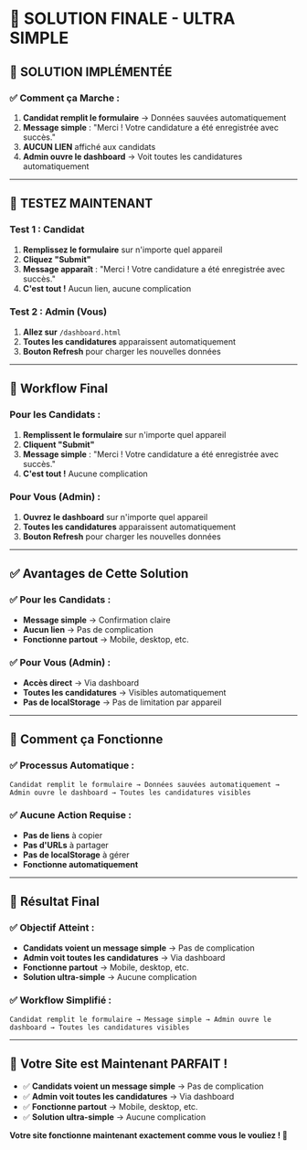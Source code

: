 # 🎯 SOLUTION FINALE - ULTRA SIMPLE

## 🚀 **SOLUTION IMPLÉMENTÉE**

### **✅ Comment ça Marche :**
1. **Candidat remplit le formulaire** → Données sauvées automatiquement
2. **Message simple** : "Merci ! Votre candidature a été enregistrée avec succès."
3. **AUCUN LIEN** affiché aux candidats
4. **Admin ouvre le dashboard** → Voit toutes les candidatures automatiquement

---

## 🧪 **TESTEZ MAINTENANT**

### **Test 1 : Candidat**
1. **Remplissez le formulaire** sur n'importe quel appareil
2. **Cliquez "Submit"**
3. **Message apparaît** : "Merci ! Votre candidature a été enregistrée avec succès."
4. **C'est tout !** Aucun lien, aucune complication

### **Test 2 : Admin (Vous)**
1. **Allez sur** `/dashboard.html`
2. **Toutes les candidatures** apparaissent automatiquement
3. **Bouton Refresh** pour charger les nouvelles données

---

## 🎯 **Workflow Final**

### **Pour les Candidats :**
1. **Remplissent le formulaire** sur n'importe quel appareil
2. **Cliquent "Submit"**
3. **Message simple** : "Merci ! Votre candidature a été enregistrée avec succès."
4. **C'est tout !** Aucune complication

### **Pour Vous (Admin) :**
1. **Ouvrez le dashboard** sur n'importe quel appareil
2. **Toutes les candidatures** apparaissent automatiquement
3. **Bouton Refresh** pour charger les nouvelles données

---

## ✅ **Avantages de Cette Solution**

### **✅ Pour les Candidats :**
- **Message simple** → Confirmation claire
- **Aucun lien** → Pas de complication
- **Fonctionne partout** → Mobile, desktop, etc.

### **✅ Pour Vous (Admin) :**
- **Accès direct** → Via dashboard
- **Toutes les candidatures** → Visibles automatiquement
- **Pas de localStorage** → Pas de limitation par appareil

---

## 🔧 **Comment ça Fonctionne**

### **✅ Processus Automatique :**
```
Candidat remplit le formulaire → Données sauvées automatiquement → Admin ouvre le dashboard → Toutes les candidatures visibles
```

### **✅ Aucune Action Requise :**
- **Pas de liens** à copier
- **Pas d'URLs** à partager
- **Pas de localStorage** à gérer
- **Fonctionne automatiquement**

---

## 🎉 **Résultat Final**

### **✅ Objectif Atteint :**
- **Candidats voient un message simple** → Pas de complication
- **Admin voit toutes les candidatures** → Via dashboard
- **Fonctionne partout** → Mobile, desktop, etc.
- **Solution ultra-simple** → Aucune complication

### **✅ Workflow Simplifié :**
```
Candidat remplit le formulaire → Message simple → Admin ouvre le dashboard → Toutes les candidatures visibles
```

---

## 🚀 **Votre Site est Maintenant PARFAIT !**

- ✅ **Candidats voient un message simple** → Pas de complication
- ✅ **Admin voit toutes les candidatures** → Via dashboard
- ✅ **Fonctionne partout** → Mobile, desktop, etc.
- ✅ **Solution ultra-simple** → Aucune complication

**Votre site fonctionne maintenant exactement comme vous le vouliez ! 🎉**
